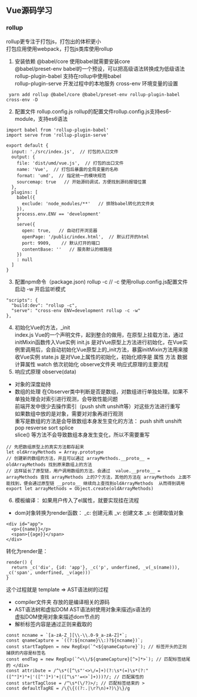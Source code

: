## Vue源码学习

### rollup
rollup更专注于打包js，打包出的体积更小   
打包应用使用webpack，打包js类库使用rollup  
1. 安装依赖
@babel/core   使用babel就需要安装core   
@babel/preset-env  babel的一个预设，可以把高级语法转换成为低级语法   
rollup-plugin-babel  支持在rollup中使用babel    
rollup-plugin-serve  开发过程中的本地服务
cross-env  环境变量的设置
```
 yarn add rollup @babel/core @babel/preset-env rollup-plugin-babel cross-env -D
```
2. 配置文件 rollup.config.js
rollup的配置文件rollup.config.js支持es6-module，支持es6语法  
```
import babel from 'rollup-plugin-babel'
import serve from 'rollup-plugin-serve'

export default {
  input: './src/index.js',  // 打包的入口文件
  output: {
    file: 'dist/umd/vue.js',  // 打包的出口文件
    name: 'Vue',  // 打包后暴露的全局变量的名称
    format: 'umd',  // 指定统一的模块规范
    sourcemap: true   // 开始源码调试，方便找到源码报错位置
  },
  plugins: [
    babel({
      exclude: 'node_modules/**'   // 排除babel转化的文件夹
    }),
    process.env.ENV == 'development' 
    ? 
    serve({
      open: true,   // 自动打开浏览器
      openPage: '/public/index.html',  // 默认打开的html
      port: 9909,    // 默认打开的端口
      contentBase: ''   // 服务默认的根路径
    })
    : null
  ]
}
```
3. 配置npm命令（package.json)
rollup -c   // -c 使用rollup.config.js配置文件启动  -w 开启监听模式
```
"scripts": {
  "build:dev": "rollup -c",
  "serve": "cross-env ENV=development rollup -c -w"
},
```
4. 初始化Vue的方法，_init   
index.js  Vue的一个声明文件，起到整合的做用，在原型上挂载方法，通过initMixin函数传入Vue实例
init.js  是对Vue原型上方法进行初始化，在Vue实例里调用后，会自动初始化Vue原型上的_init方法，暴露initMixin方法用来接收Vue实例
state.js  是对Vue上属性的初始化，初始化顺序是 属性 方法 数据 计算属性 watch 依次初始化
observe文件夹  响应式原理的主要流程  
5. 响应式原理 observe(data) 
- 对象的深度劫持
- 数组的处理
在Observer类中判断是否是数组，对数组进行单独处理。如果不单独处理会对索引进行观测，会导致性能问题   
前端开发中很少去操作索引（push shift unshift等）对这些方法进行重写   
如果数组中放的是对象，需要对对象再进行观测  
重写是数组的方法是会导致数组本身发生变化的方法： push shift unshift pop resverse sort splice    
slice() 等方法不会导致数组本身发生变化，所以不需要重写  
```
// 先把数组原型上的真实方法都存起来
let oldArrayMethods = Array.prototype
// 创建新的数组的方法，并且可以通过 arrayMethods.__proto__ = oldArrayMethods 找到原来数组上的方法
// 这样延长了原型链，用户调用数组的方法，会通过  value.__proto__ = arrayMethods 查找 arrayMethods 上的7个方法，其他的方法在 arrayMethods 上面不能找到，便会通过原型链 __proto__ 继续向上查找到oldArrayMethods  从而得到调用
export let arrayMethods = Object.create(oldArrayMethods)
```
6. 模板编译： 如果用户传入了el属性，就要实现挂在流程
- dom对象转换为render函数： _c: 创建元素  _v: 创建文本 _s: 创建取值对象
```
<div id="app">
  <p>{{name}}</p>
  <span>{{age}}</span>
</div>
```
转化为render是： 
```
render() {
  return _c('div', {id: 'app'}, _c('p', underfined, _v(_s(name))), _c('span', underfined, _v(age)))
}
```
这个过程就是 template => AST语法树的过程
- compiler文件夹 存放的是编译相关的源码
- AST语法树和虚拟DOM
  AST语法树使用对象来描述js语法的   
  虚拟DOM使用对象来描述dom节点的
- 解析标签内容是通过正则来截取的
```
const ncname = `[a-zA-Z_][\\-\\.0-9_a-zA-Z]*`;  
const qnameCapture = `((?:${ncname}\\:)?${ncname})`;
const startTagOpen = new RegExp(`^<${qnameCapture}`); // 标签开头的正则 捕获的内容是标签名
const endTag = new RegExp(`^<\\/${qnameCapture}[^>]*>`); // 匹配标签结尾的 </div>
const attribute = /^\s*([^\s"'<>\/=]+)(?:\s*(=)\s*(?:"([^"]*)"+|'([^']*)'+|([^\s"'=<>`]+)))?/; // 匹配属性的
const startTagClose = /^\s*(\/?)>/; // 匹配标签结束的 >
const defaultTagRE = /\{\{((?:.|\r?\n)+?)\}\}/g
```